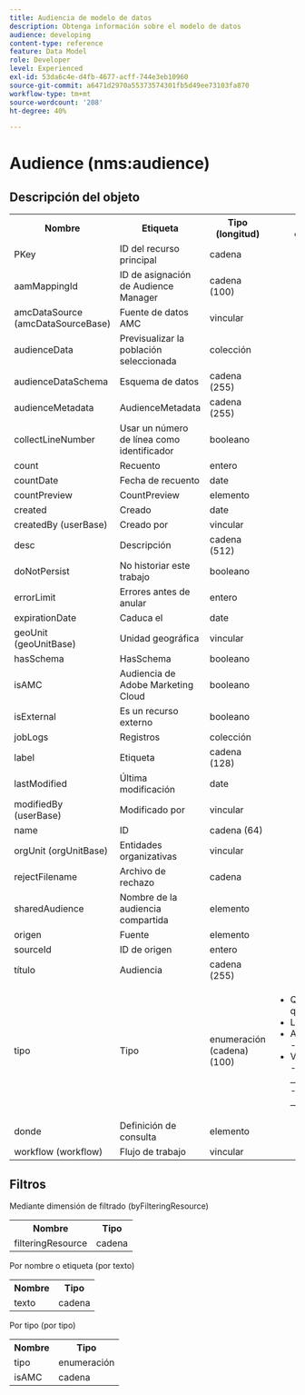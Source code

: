 ```yaml
---
title: Audiencia de modelo de datos
description: Obtenga información sobre el modelo de datos
audience: developing
content-type: reference
feature: Data Model
role: Developer
level: Experienced
exl-id: 53da6c4e-d4fb-4677-acff-744e3eb10960
source-git-commit: a6471d2970a55373574301fb5d49ee73103fa870
workflow-type: tm+mt
source-wordcount: '208'
ht-degree: 40%

---
```


# Audience (nms:audience)

## Descripción del objeto

<table>
               <tr>
                  <th>Nombre</th>
                  <th>Etiqueta</th>
                  <th>Tipo (longitud)</th>
                  <th>Valores de enumeración</th>
               </tr>
               <tr>
                  <td>PKey</td>
                  <td>ID del recurso principal</td>
                  <td>cadena </td>
                  <td> </td>
               </tr>
               <tr>
                  <td>aamMappingId</td>
                  <td>ID de asignación de Audience Manager</td>
                  <td>cadena (100)</td>
                  <td> </td>
               </tr>
               <tr>
                  <td>amcDataSource (amcDataSourceBase)</td>
                  <td>Fuente de datos AMC</td>
                  <td>vincular </td>
                  <td> </td>
               </tr>
               <tr>
                  <td>audienceData</td>
                  <td>Previsualizar la población seleccionada</td>
                  <td>colección </td>
                  <td> </td>
               </tr>
               <tr>
                  <td>audienceDataSchema</td>
                  <td>Esquema de datos</td>
                  <td>cadena (255)</td>
                  <td> </td>
               </tr>
               <tr>
                  <td>audienceMetadata</td>
                  <td>AudienceMetadata</td>
                  <td>cadena (255)</td>
                  <td> </td>
               </tr>
               <tr>
                  <td>collectLineNumber</td>
                  <td>Usar un número de línea como identificador</td>
                  <td>booleano </td>
                  <td> </td>
               </tr>
               <tr>
                  <td>count</td>
                  <td>Recuento</td>
                  <td>entero </td>
                  <td> </td>
               </tr>
               <tr>
                  <td>countDate</td>
                  <td>Fecha de recuento</td>
                  <td>date </td>
                  <td> </td>
               </tr>
               <tr>
                  <td>countPreview</td>
                  <td>CountPreview</td>
                  <td>elemento </td>
                  <td> </td>
               </tr>
               <tr>
                  <td>created</td>
                  <td>Creado</td>
                  <td>date </td>
                  <td> </td>
               </tr>
               <tr>
                  <td>createdBy (userBase)</td>
                  <td>Creado por</td>
                  <td>vincular </td>
                  <td> </td>
               </tr>
               <tr>
                  <td>desc</td>
                  <td>Descripción</td>
                  <td>cadena (512)</td>
                  <td> </td>
               </tr>
               <tr>
                  <td>doNotPersist</td>
                  <td>No historiar este trabajo</td>
                  <td>booleano </td>
                  <td> </td>
               </tr>
               <tr>
                  <td>errorLimit</td>
                  <td>Errores antes de anular</td>
                  <td>entero </td>
                  <td> </td>
               </tr>
               <tr>
                  <td>expirationDate</td>
                  <td>Caduca el</td>
                  <td>date </td>
                  <td> </td>
               </tr>
               <tr>
                  <td>geoUnit (geoUnitBase)</td>
                  <td>Unidad geográfica</td>
                  <td>vincular </td>
                  <td> </td>
               </tr>
               <tr>
                  <td>hasSchema</td>
                  <td>HasSchema</td>
                  <td>booleano </td>
                  <td> </td>
               </tr>
               <tr>
                  <td>isAMC</td>
                  <td>Audiencia de Adobe Marketing Cloud</td>
                  <td>booleano </td>
                  <td> </td>
               </tr>
               <tr>
                  <td>isExternal</td>
                  <td>Es un recurso externo</td>
                  <td>booleano </td>
                  <td> </td>
               </tr>
               <tr>
                  <td>jobLogs</td>
                  <td>Registros</td>
                  <td>colección </td>
                  <td> </td>
               </tr>
               <tr>
                  <td>label</td>
                  <td>Etiqueta</td>
                  <td>cadena (128)</td>
                  <td> </td>
               </tr>
               <tr>
                  <td>lastModified</td>
                  <td>Última modificación</td>
                  <td>date </td>
                  <td> </td>
               </tr>
               <tr>
                  <td>modifiedBy (userBase)</td>
                  <td>Modificado por</td>
                  <td>vincular </td>
                  <td> </td>
               </tr>
               <tr>
                  <td>name</td>
                  <td>ID</td>
                  <td>cadena (64)</td>
                  <td> </td>
               </tr>
               <tr>
                  <td>orgUnit (orgUnitBase)</td>
                  <td>Entidades organizativas</td>
                  <td>vincular </td>
                  <td> </td>
               </tr>
               <tr>
                  <td>rejectFilename</td>
                  <td>Archivo de rechazo</td>
                  <td>cadena </td>
                  <td> </td>
               </tr>
               <tr>
                  <td>sharedAudience</td>
                  <td>Nombre de la audiencia compartida</td>
                  <td>elemento </td>
                  <td> </td>
               </tr>
               <tr>
                  <td>origen</td>
                  <td>Fuente</td>
                  <td>elemento </td>
                  <td> </td>
               </tr>
               <tr>
                  <td>sourceId</td>
                  <td>ID de origen</td>
                  <td>entero </td>
                  <td> </td>
               </tr>
               <tr>
                  <td>título</td>
                  <td>Audiencia</td>
                  <td>cadena (255)</td>
                  <td> </td>
               </tr>
               <tr>
                  <td>tipo</td>
                  <td>Tipo</td>
                  <td>enumeración (cadena) (100)</td>
                  <td>
                     <ul>
                        <li>Query - query - query</li>
                        <li>Lista - lista - lista</li>
                        <li>Archivo - archivo - archivo</li>
                        <li>VALOR INVÁLIDO - __Valor_no_válido__ - __Valor_no_válido__</li>
                     </ul>
                  </td>
               </tr>
               <tr>
                  <td>donde</td>
                  <td>Definición de consulta</td>
                  <td>elemento </td>
                  <td> </td>
               </tr>
               <tr>
                  <td>workflow (workflow)</td>
                  <td>Flujo de trabajo</td>
                  <td>vincular </td>
                  <td> </td>
               </tr>
            </table>

## Filtros

Mediante dimensión de filtrado (byFilteringResource)

<table>
    <tr>
    <th>Nombre</th>
    <th>Tipo</th>
    </tr>
    <tr>
    <td>filteringResource</td>
    <td>cadena</td>
    </tr>
</table>

Por nombre o etiqueta (por texto)

<table>
    <tr>
    <th>Nombre</th>
    <th>Tipo</th>
    </tr>
    <tr>
    <td>texto</td>
    <td>cadena</td>
    </tr>
</table>

Por tipo (por tipo)

<table>
    <tr>
    <th>Nombre</th>
    <th>Tipo</th>
    </tr>
    <tr>
    <td>tipo</td>
    <td>enumeración</td>
    </tr>
    <tr>
    <td>isAMC</td>
    <td>cadena</td>
    </tr>
</table>
